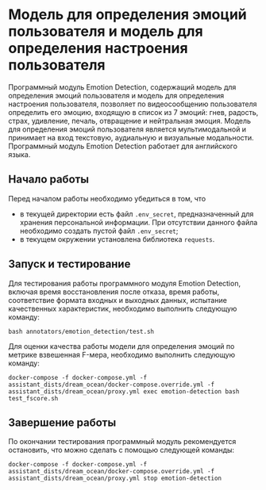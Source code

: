 # Модель для определения эмоций пользователя и модель для определения настроения пользователя

Программный модуль Emotion Detection, содержащий модель для определения эмоций пользователя и модель для определения настроения пользователя, позволяет по видеосообщению пользователя определить его эмоцию, входящую в список из 7 эмоций: гнев, радость, страх, удивление, печаль, отвращение и нейтральная эмоция. Модель для определения эмоций пользователя является мультимодальной и принимает на вход текстовую, аудиальную и визуальные модальности. Программный модуль Emotion Detection работает для английского языка.

## Начало работы

Перед началом работы необходимо убедиться в том, что
* в текущей директории есть файл `.env_secret`, предназначенный для хранения персональной информации. При отсутствии данного файла необходимо создать пустой файл `.env_secret`;
* в текущем окружении установлена библиотека `requests`.

## Запуск и тестирование
Для тестирования работы программного модуля Emotion Detection, включая время восстановления после отказа, время работы, соответствие формата входных и выходных данных, испытание качественных характеристик, необходимо выполнить следующую команду:
```
bash annotators/emotion_detection/test.sh
```
Для оценки качества работы модели для определения эмоций по метрике взвешенная F-мера, необходимо выполнить следующую команду:
```
docker-compose -f docker-compose.yml -f assistant_dists/dream_ocean/docker-compose.override.yml -f assistant_dists/dream_ocean/proxy.yml exec emotion-detection bash test_fscore.sh
```

## Завершение работы
По окончании тестирования программный модуль рекомендуется остановить, что можно сделать с помощью следующей команды:
```
docker-compose -f docker-compose.yml -f assistant_dists/dream_ocean/docker-compose.override.yml -f assistant_dists/dream_ocean/proxy.yml stop emotion-detection
```
